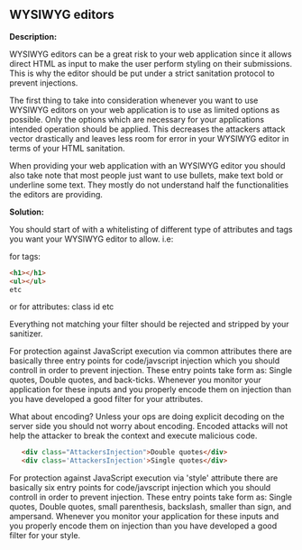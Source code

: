 
WYSIWYG editors
-------

**Description:**

WYSIWYG editors can be a great risk to your web application since it allows direct
HTML as input to make the user perform styling on their submissions. This is why the
editor should be put under a strict sanitation protocol to prevent injections. 

The first thing to take into consideration whenever you want to use WYSIWYG editors on 
your web application is to use as limited options as possible. Only the options which
are necessary for your applications intended operation should be applied. This decreases
the attackers attack vector drastically and leaves less room for error in your WYSIWYG
editor in terms of your HTML sanitation. 

When providing your web application with an WYSIWYG editor you should also take note that
most people just want to use bullets, make text bold or underline some text. They mostly
do not understand half the functionalities the editors are providing.
 
**Solution:**

You should start of with a whitelisting of different type of attributes and tags
you want your WYSIWYG editor to allow. i.e:

for tags:
```html
<h1></h1>
<ul></ul>
etc
```

or for attributes:
class
id
etc

Everything not matching your filter should be rejected and stripped by your sanitizer.

For protection against JavaScript execution via common attributes there are basically 
three entry points for code/javscript injection which you should controll in order to 
prevent injection. These entry points take form as: Single quotes, Double quotes, and 
back-ticks. Whenever you monitor your application for these inputs and you properly encode 
them on injection than you have developed a good filter for your attributes.

What about encoding? 
Unless your ops are doing explicit decoding on the server side you should not worry about 
encoding. Encoded attacks will not help the attacker to break the context and execute 
malicious code.
 
 ```html
    <div class="AttackersInjection">Double quotes</div>
    <div class='AttackersInjection'>Single quotes</div>
```

For protection against JavaScript execution via 'style' attribute there are basically 
six entry points for code/javscript injection which you should controll in order to 
prevent injection. These entry points take form as: Single quotes, Double quotes, small
parenthesis, backslash, smaller than sign, and ampersand. Whenever you monitor your 
application for these inputs and you properly encode them on injection than you have 
developed a good filter for your style.






